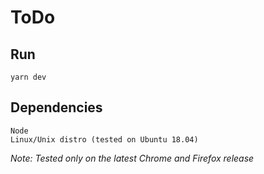 # ToDo

## Run
```
yarn dev
```

## Dependencies
```
Node
Linux/Unix distro (tested on Ubuntu 18.04)
```
*Note: Tested only on the latest Chrome and Firefox release*